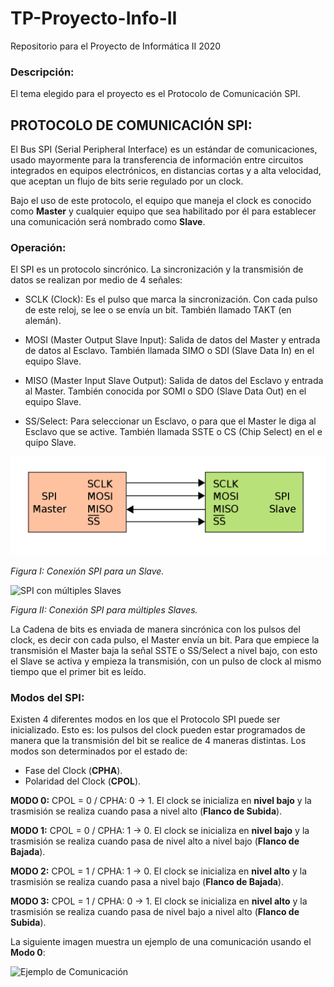 # TP-Proyecto-Info-II
Repositorio para el Proyecto de Informática II 2020

### Descripción:
El tema elegido para el proyecto es el Protocolo de Comunicación SPI.

## **PROTOCOLO DE COMUNICACIÓN SPI:**

El Bus SPI (Serial Peripheral Interface) es un estándar de comunicaciones, usado mayormente para la transferencia de información entre circuitos integrados en equipos electrónicos, en distancias cortas y a alta velocidad, que aceptan un flujo de bits serie regulado por un clock.

Bajo el uso de este protocolo, el equipo que maneja el clock es conocido como **Master** y cualquier equipo que sea habilitado por él para establecer una comunicación será nombrado como **Slave**.

### **Operación:**

El SPI es un protocolo sincrónico. La sincronización y la transmisión de datos se realizan por medio de 4 señales:

* SCLK (Clock): Es el pulso que marca la sincronización. Con cada pulso de este reloj, se lee o se envía un bit. También llamado TAKT (en alemán).

* MOSI (Master Output Slave Input): Salida de datos del Master y entrada de datos al Esclavo. También llamada SIMO o SDI (Slave Data In) en el equipo Slave.

* MISO (Master Input Slave Output): Salida de datos del Esclavo y entrada al Master. También conocida por SOMI o SDO (Slave Data Out) en el equipo Slave.

* SS/Select: Para seleccionar un Esclavo, o para que el Master le diga al Esclavo que se active. También llamada SSTE o CS (Chip Select) en el e	quipo Slave.

![SPI con un Slave](https://github.com/AleEirea97/TP-Proyecto-Info-II/blob/master/img/spi_1slave.png)

*Figura I: Conexión SPI para un Slave.*

![SPI con múltiples Slaves](https://github.com/AleEirea97/TP-Proyecto-Info-II/tree/master/img/spi_3slave.png)

*Figura II: Conexión SPI para múltiples Slaves.*

La Cadena de bits es enviada de manera sincrónica con los pulsos del clock, es decir con cada pulso, el Master envía un bit. Para que empiece la transmisión el Master baja la señal SSTE o SS/Select a nivel bajo, con esto el Slave se activa y empieza la transmisión, con un pulso de clock al mismo tiempo que el primer bit es leído.

### **Modos del SPI:**

Existen 4 diferentes modos en los que el Protocolo SPI puede ser inicializado. Esto es: los pulsos del clock pueden estar programados de manera que la transmisión del bit se realice de 4 maneras distintas. Los modos son determinados por el estado de:

* Fase del Clock (**CPHA**).
* Polaridad del Clock (**CPOL**).

**MODO 0:** CPOL = 0 / CPHA: 0 -> 1.
El clock se inicializa en **nivel bajo** y la trasmisión se realiza cuando pasa a nivel alto (**Flanco de Subida**).

**MODO 1:**	CPOL = 0 / CPHA: 1 -> 0.
	El clock se inicializa en **nivel bajo** y la trasmisión se realiza cuando pasa de nivel alto a nivel bajo (**Flanco de Bajada**).

**MODO 2:**	CPOL = 1 / CPHA: 1 -> 0.
	El clock se inicializa en **nivel alto** y la trasmisión se realiza cuando pasa a nivel bajo (**Flanco de Bajada**).

**MODO 3:**	CPOL = 1 / CPHA: 0 -> 1.
	El clock se inicializa en **nivel alto** y la trasmisión se realiza cuando pasa de nivel bajo a nivel alto (**Flanco de Subida**).

  La siguiente imagen muestra un ejemplo de una comunicación usando el **Modo 0**:

  ![Ejemplo de Comunicación](https://github.com/AleEirea97/TP-Proyecto-Info-II/tree/master/img/ej_comm.png)
